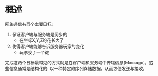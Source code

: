 概述
====

网络通信有两个主要目标:

1. 保证客户端与服务端是同步的
    - 在坐标X,Y,Z的花长大了
2. 使得客户端能够告诉服务器玩家的变化
    - 玩家按了一个键

完成这两个目标最常见的方式就是在客户端和服务端中传输信息(Message)。这些信息通常是结构化的: 以一种特定的序列存储数据，从而方便发送与接收。